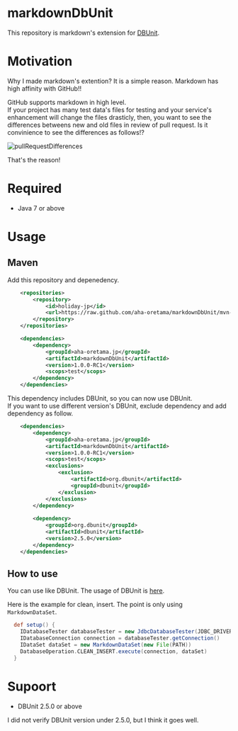 # markdownDbUnit

This repository is markdown's extension for [DBUnit](http://dbunit.sourceforge.net/).

# Motivation

Why I made markdown's extention? It is a simple reason. Markdown has high affinity with GitHub!!  

GitHub supports markdown in high level.  
If your project has many test data's files for testing and your service's enhancement will change the files drasticly, then, you want to see the differences betweens new and old files in review of pull request. Is it convinience to see the differences as follows!?

![pullRequestDifferences](https://raw.github.com/aha-oretama/markdownDbUnit/master/image/pullRequestDifferences.png)

That's the reason!

# Required
* Java 7 or above

# Usage

## Maven
Add this repository and depenedency.

```xml
    <repositories>
        <repository>
            <id>holiday-jp</id>
            <url>https://raw.github.com/aha-oretama/markdownDbUnit/mvn-repo/</url>
        </repository>
    </repositories>

    <dependencies>
        <dependency>
            <groupId>aha-oretama.jp</groupId>
            <artifactId>markdownDbUnit</artifactId>
            <version>1.0.0-RC1</version>
            <scops>test</scops>
        </dependency>
    </dependencies>
```

This dependency includes DBUnit, so you can now use DBUnit.  
If you want to use different version's DBUnit,
exclude dependency and add dependency as follow.

```xml
    <dependencies>
        <dependency>
            <groupId>aha-oretama.jp</groupId>
            <artifactId>markdownDbUnit</artifactId>
            <version>1.0.0-RC1</version>
            <scops>test</scops>
            <exclusions>
                <exclusion>
                    <artifactId>org.dbunit</artifactId>
                    <groupId>dbunit</groupId>
                </exclusion>
            </exclusions>
        </dependency>
        
        <dependency>
            <groupId>org.dbunit</groupId>
            <artifactId>dbunit</artifactId>
            <version>2.5.0</version>
        </dependency>
    </dependencies>
```

## How to use
You can use like DBUnit. The usage of DBUnit is [here](http://dbunit.sourceforge.net/howto.html).

Here is the example for clean, insert. The point is only using `MarkdownDataSet`.
```groovy
  def setup() {
    IDatabaseTester databaseTester = new JdbcDatabaseTester(JDBC_DRIVER, JDBC_URL, USER, PASSWORD)
    IDatabaseConnection connection = databaseTester.getConnection()
    IDataSet dataSet = new MarkdownDataSet(new File(PATH))
    DatabaseOperation.CLEAN_INSERT.execute(connection, dataSet)
  }
```

# Supoort 
* DBUnit 2.5.0 or above

I did not verify DBUnit version under 2.5.0, but I think it goes well.
